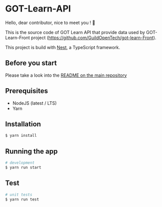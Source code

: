 # GOT-Learn-API
Hello, dear contributor, nice to meet you ! 👋 

This is the source code of GOT Learn API that provide data used by GOT-Learn-Front project (https://github.com/GuildOpenTech/got-learn-Front).

This project is build with [Nest](https://docs.nestjs.com/), a TypeScript framework. 

## Before you start
Please take a look into the [README on the main repository](https://github.com/GuildOpenTech/GOT-Learn)

## Prerequisites
- NodeJS (latest / LTS)
- Yarn

## Installation

```bash
$ yarn install
```

## Running the app

```bash
# development
$ yarn run start
```

## Test

```bash
# unit tests
$ yarn run test
```
